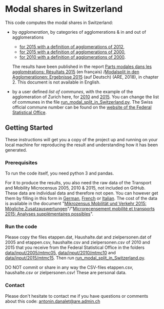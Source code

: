 # Modal shares in Switzerland
This code computes the modal shares in Switzerland:
- by *agglomeration*, by categories of agglomerations & in and out of agglomerations
     - <a href="https://github.com/antonindanalet/modal-split-in-Switzerland/tree/master/data/output/2015/agglo2012">for 2015 with a definition of agglomerations of 2012</a>,
     - <a href="https://github.com/antonindanalet/modal-split-in-Switzerland/tree/master/data/output/2015/agglo2000">for 2015 with a definition of agglomerations of 2000</a>,
     - <a href="https://github.com/antonindanalet/modal-split-in-Switzerland/tree/master/data/output/2010/agglo2000">for 2010 with a definition of agglomerations of 2000</a>.
     
     The results have been published in the report <a href="https://www.are.admin.ch/are/fr/home/media-et-publications/publications/villes-et-agglomerations/modalsplit-in-den-agglomerationen-ergebnisse-2015.html">Parts modales dans les agglomérations: Résultats 2015</a> (en français) /<a href="https://www.are.admin.ch/are/de/home/medien-und-publikationen/publikationen/staedte-und-agglomerationen/modalsplit-in-den-agglomerationen-ergebnisse-2015.html">Modalsplit in den Agglomerationen: Ergebnisse 2015</a> (auf Deutsch) (ARE, 2018), in chapter 2. This document is not available in English.
- by a user defined *list of communes*, with the example of the agglomeration of Zurich here, for <a href="https://github.com/antonindanalet/modal-split-in-Switzerland/tree/master/data/output/2010/bfs_numbers">2010</a> and <a href="https://github.com/antonindanalet/modal-split-in-Switzerland/tree/master/data/output/2015/bfs_numbers">2015</a>. You can change the list of communes in the file <a href="https://github.com/antonindanalet/modal-split-in-Switzerland/blob/master/src/run_modal_split_in_Switzerland.py">run_modal_split_in_Switzerland.py</a>. The Swiss official commune number can be found on the <a href="https://www.agvchapp.bfs.admin.ch/fr/communes/query?EntriesFrom=01.01.2010&EntriesTo=01.01.2015">website of the Federal Statistical Office</a>.

## Getting Started
These instructions will get you a copy of the project up and running on your local machine for reproducing the result and understanding how it has been generated.

### Prerequisites
To run the code itself, you need python 3 and pandas.

For it to produce the results, you also need the raw data of the Transport and Mobility Microcensus 2005, 2010 & 2015, not included on GitHub. These data are individual data and therefore not open. You can however get them by filling in this form in <a href="https://www.are.admin.ch/are/de/home/verkehr-und-infrastruktur/grundlagen-und-daten/mzmv/datenzugang.html">German</a>, <a href="https://www.are.admin.ch/are/fr/home/transports-et-infrastructures/bases-et-donnees/mrmt/accesauxdonnees.html">French</a> or <a href="https://www.are.admin.ch/are/it/home/trasporti-e-infrastrutture/basi-e-dati/mcmt/accessoaidati.html">Italian</a>. The cost of the data is available in the document "<a href="https://www.are.admin.ch/are/de/home/medien-und-publikationen/publikationen/grundlagen/mikrozensus-mobilitat-und-verkehr-2015-mogliche-zusatzauswertung.html">Mikrozensus Mobilität und Verkehr 2015: Mögliche Zusatzauswertungen</a>"/"<a href="https://www.are.admin.ch/are/fr/home/media-et-publications/publications/bases/mikrozensus-mobilitat-und-verkehr-2015-mogliche-zusatzauswertung.html">Microrecensement mobilité et transports 2015: Analyses supplémentaires possibles</a>".

### Run the code
Please copy the files etappen.dat, Haushalte.dat and zielpersonen.dat of 2005 and etappen.csv, haushalte.csv and zielpersonen.csv of 2010 and 2015 that you receive from the Federal Statistical Office in the folders <a href="https://github.com/antonindanalet/modal-split-in-Switzerland/tree/master/data/input/2005/mtmc05">data/input/2005/mtmc05</a>, <a href="https://github.com/antonindanalet/modal-split-in-Switzerland/tree/master/data/input/2010/mtmc10">data/input/2010/mtmc10</a> and <a href="https://github.com/antonindanalet/modal-split-in-Switzerland/tree/master/data/input/2015/mtmc15">data/input/2015/mtmc15</a>. Then run <a href="https://github.com/antonindanalet/modal-split-in-Switzerland/blob/master/src/run_modal_split_in_Switzerland.py">run_modal_split_in_Switzerland.py</a>.

DO NOT commit or share in any way the CSV-files etappen.csv, haushalte.csv or zielpersonen.csv! These are personal data.

### Contact
Please don't hesitate to contact me if you have questions or comments about this code: antonin.danalet@are.admin.ch
